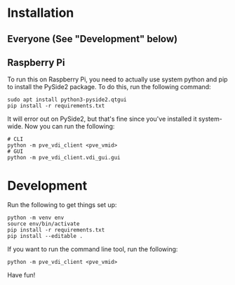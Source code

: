# Installation

## Everyone (See "Development" below)

## Raspberry Pi
To run this on Raspberry Pi, you need to actually use system python and pip to install the PySide2 package. To do this, run the following command:

```
sudo apt install python3-pyside2.qtgui
pip install -r requirements.txt
```

It will error out on PySide2, but that's fine since you've installed it system-wide. Now you can run the following:

```
# CLI
python -m pve_vdi_client <pve_vmid>
# GUI
python -m pve_vdi_client.vdi_gui.gui
```

# Development

Run the following to get things set up:

```
python -m venv env
source env/bin/activate
pip install -r requirements.txt
pip install --editable .
```

If you want to run the command line tool, run the following:

```
python -m pve_vdi_client <pve_vmid>
```

Have fun!